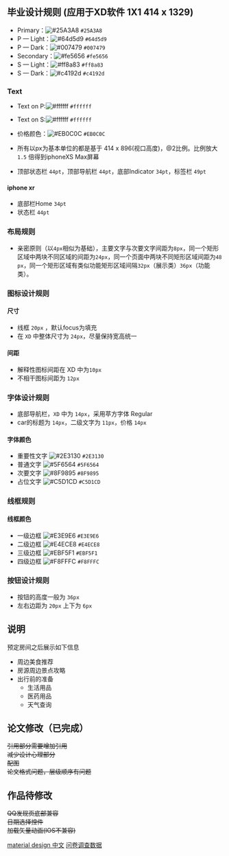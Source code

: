 ## 毕业设计规则 (应用于XD软件 1X1 414 x 1329)

+ Primary：![#25A3A8](https://placehold.it/15/25A3A8/000000?text=+) `#25A3A8`
+ P — Light：![#64d5d9](https://placehold.it/15/64d5d9/000000?text=+) `#64d5d9`
+ P — Dark：![#007479](https://placehold.it/15/007479/000000?text=+) `#007479`
+ Secondary：![#fe5656](https://placehold.it/15/fe5656/000000?text=+) `#fe5656`
+ S — Light：![#ff8a83](https://placehold.it/15/ff8a83/000000?text=+) `#ff8a83`
+ S — Dark：![#c4192d](https://placehold.it/15/c4192d/000000?text=+) `#c4192d`

### Text
+ Text on P:![#ffffff](https://placehold.it/15/ffffff/000000?text=+) `#ffffff`
+ Text on S:![#ffffff](https://placehold.it/15/ffffff/000000?text=+) `#ffffff`

+ 价格颜色：![#EB0C0C](https://placehold.it/15/EB0C0C/000000?text=+) `#EB0C0C`

+ 所有以px为基本单位的都是基于 414 x 896(视口高度)，@2比例。比例放大 `1.5` 倍得到iphoneXS Max屏幕

+ 顶部状态栏 `44pt`，顶部导航栏 `44pt`，底部Indicator `34pt`，标签栏 `49pt`

#### iphone xr
+ 底部栏Home `34pt`
+ 状态栏 `44pt`

### 布局规则

+ 亲密原则（以`4px`相似为基础），主要文字与次要文字间距为`8px`，同一个矩形区域中两块不同区域的间距为`24px`，同一个页面中两块不同矩形区域间距为`48 px`，同一个矩形区域有类似功能矩形区域间隔`32px`（展示类）`36px`（功能类）。

### 图标设计规则

#### 尺寸
+ 线框 `20px` ，默认focus为填充
+ 在 `XD` 中整体尺寸为 `24px`，尽量保持宽高统一

#### 间距
+ 解释性图标间距在 XD 中为`10px`
+ 不相干图标间距为 `12px`

### 字体设计规则

+ 底部导航栏，`XD` 中为 `14px`，采用苹方字体 Regular
+ car的标题为 `14px`，二级文字为 `11px`，价格 `14px`

#### 字体颜色

+ 重要性文字 ![#2E3130](https://placehold.it/15/2E3130/000000?text=+) `#2E3130`
+ 普通文字 ![#5F6564](https://placehold.it/15/5F6564/000000?text=+) `#5F6564`
+ 次要文字 ![#8F9895](https://placehold.it/15/8F9895/000000?text=+) `#8F9895`
+ 占位文字 ![#C5D1CD](https://placehold.it/15/C5D1CD/000000?text=+) `#C5D1CD`

### 线框规则

#### 线框颜色

+ 一级边框 ![#E3E9E6](https://placehold.it/15/E3E9E6/000000?text=+) `#E3E9E6`
+ 二级边框 ![#E4ECE8](https://placehold.it/15/E4ECE8/000000?text=+) `#E4ECE8`
+ 三级边框 ![#EBF5F1](https://placehold.it/15/EBF5F1/000000?text=+) `#EBF5F1`
+ 四级边框 ![#F8FFFC](https://placehold.it/15/F8FFFC/000000?text=+) `#F8FFFC`

### 按钮设计规则

+ 按钮的高度一般为 `36px`
+ 左右边距为 `20px` 上下为 `6px`

## 说明

预定房间之后展示如下信息
+ 周边美食推荐
+ 房源周边景点攻略
+ 出行前的准备
	+ 生活用品
	+ 医药用品
	+ 天气查询

## 论文修改（已完成）

~~引用部分需要增加引用~~  
~~减少设计心理部分~~  
~~配图~~  
~~论文格式问题，层级顺序有问题~~  

## 作品待修改

~~QQ发现页底部兼容~~  
~~日期选择控件~~  
~~加载矢量动画(IOS不兼容)~~

[material design 中文](https://www.mdui.org/design/)
[问卷调查数据](https://wj.qq.com/stat/overview.html?sid=3556743)
